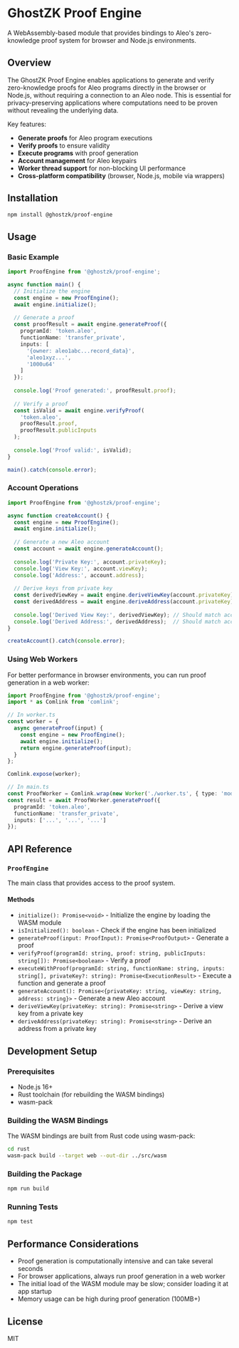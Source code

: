 # GhostZK Proof Engine

A WebAssembly-based module that provides bindings to Aleo's zero-knowledge proof system for browser and Node.js environments.

## Overview

The GhostZK Proof Engine enables applications to generate and verify zero-knowledge proofs for Aleo programs directly in the browser or Node.js, without requiring a connection to an Aleo node. This is essential for privacy-preserving applications where computations need to be proven without revealing the underlying data.

Key features:
- **Generate proofs** for Aleo program executions
- **Verify proofs** to ensure validity
- **Execute programs** with proof generation
- **Account management** for Aleo keypairs
- **Worker thread support** for non-blocking UI performance
- **Cross-platform compatibility** (browser, Node.js, mobile via wrappers)

## Installation

```bash
npm install @ghostzk/proof-engine
```

## Usage

### Basic Example

```typescript
import ProofEngine from '@ghostzk/proof-engine';

async function main() {
  // Initialize the engine
  const engine = new ProofEngine();
  await engine.initialize();
  
  // Generate a proof
  const proofResult = await engine.generateProof({
    programId: 'token.aleo',
    functionName: 'transfer_private', 
    inputs: [
      '{owner: aleo1abc...record_data}',
      'aleo1xyz...',
      '1000u64'
    ]
  });
  
  console.log('Proof generated:', proofResult.proof);
  
  // Verify a proof
  const isValid = await engine.verifyProof(
    'token.aleo',
    proofResult.proof,
    proofResult.publicInputs
  );
  
  console.log('Proof valid:', isValid);
}

main().catch(console.error);
```

### Account Operations

```typescript
import ProofEngine from '@ghostzk/proof-engine';

async function createAccount() {
  const engine = new ProofEngine();
  await engine.initialize();
  
  // Generate a new Aleo account
  const account = await engine.generateAccount();
  
  console.log('Private Key:', account.privateKey);
  console.log('View Key:', account.viewKey);
  console.log('Address:', account.address);
  
  // Derive keys from private key
  const derivedViewKey = await engine.deriveViewKey(account.privateKey);
  const derivedAddress = await engine.deriveAddress(account.privateKey);
  
  console.log('Derived View Key:', derivedViewKey); // Should match account.viewKey
  console.log('Derived Address:', derivedAddress);  // Should match account.address
}

createAccount().catch(console.error);
```

### Using Web Workers

For better performance in browser environments, you can run proof generation in a web worker:

```typescript
import ProofEngine from '@ghostzk/proof-engine';
import * as Comlink from 'comlink';

// In worker.ts
const worker = {
  async generateProof(input) {
    const engine = new ProofEngine();
    await engine.initialize();
    return engine.generateProof(input);
  }
};

Comlink.expose(worker);

// In main.ts
const ProofWorker = Comlink.wrap(new Worker('./worker.ts', { type: 'module' }));
const result = await ProofWorker.generateProof({
  programId: 'token.aleo',
  functionName: 'transfer_private',
  inputs: ['...', '...', '...']
});
```

## API Reference

### `ProofEngine`

The main class that provides access to the proof system.

#### Methods

- `initialize(): Promise<void>` - Initialize the engine by loading the WASM module
- `isInitialized(): boolean` - Check if the engine has been initialized
- `generateProof(input: ProofInput): Promise<ProofOutput>` - Generate a proof
- `verifyProof(programId: string, proof: string, publicInputs: string[]): Promise<boolean>` - Verify a proof
- `executeWithProof(programId: string, functionName: string, inputs: string[], privateKey?: string): Promise<ExecutionResult>` - Execute a function and generate a proof
- `generateAccount(): Promise<{privateKey: string, viewKey: string, address: string}>` - Generate a new Aleo account
- `deriveViewKey(privateKey: string): Promise<string>` - Derive a view key from a private key
- `deriveAddress(privateKey: string): Promise<string>` - Derive an address from a private key

## Development Setup

### Prerequisites

- Node.js 16+
- Rust toolchain (for rebuilding the WASM bindings)
- wasm-pack

### Building the WASM Bindings

The WASM bindings are built from Rust code using wasm-pack:

```bash
cd rust
wasm-pack build --target web --out-dir ../src/wasm
```

### Building the Package

```bash
npm run build
```

### Running Tests

```bash
npm test
```

## Performance Considerations

- Proof generation is computationally intensive and can take several seconds
- For browser applications, always run proof generation in a web worker
- The initial load of the WASM module may be slow; consider loading it at app startup
- Memory usage can be high during proof generation (100MB+)

## License

MIT